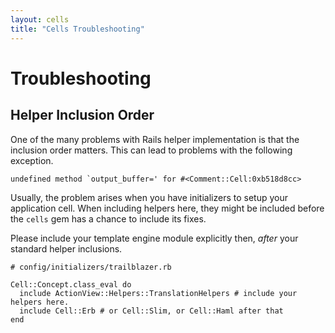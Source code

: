 ```yaml
---
layout: cells
title: "Cells Troubleshooting"
---
```


# Troubleshooting

## Helper Inclusion Order

One of the many problems with Rails helper implementation is that the inclusion order matters. This can lead to problems with the following exception.


	undefined method `output_buffer=' for #<Comment::Cell:0xb518d8cc>


Usually, the problem arises when you have initializers to setup your application cell. When including helpers here, they might be included before the `cells` gem has a chance to include its fixes.

Please include your template engine module explicitly then, _after_ your standard helper inclusions.


	# config/initializers/trailblazer.rb

	Cell::Concept.class_eval do
	  include ActionView::Helpers::TranslationHelpers # include your helpers here.
	  include Cell::Erb # or Cell::Slim, or Cell::Haml after that
	end
